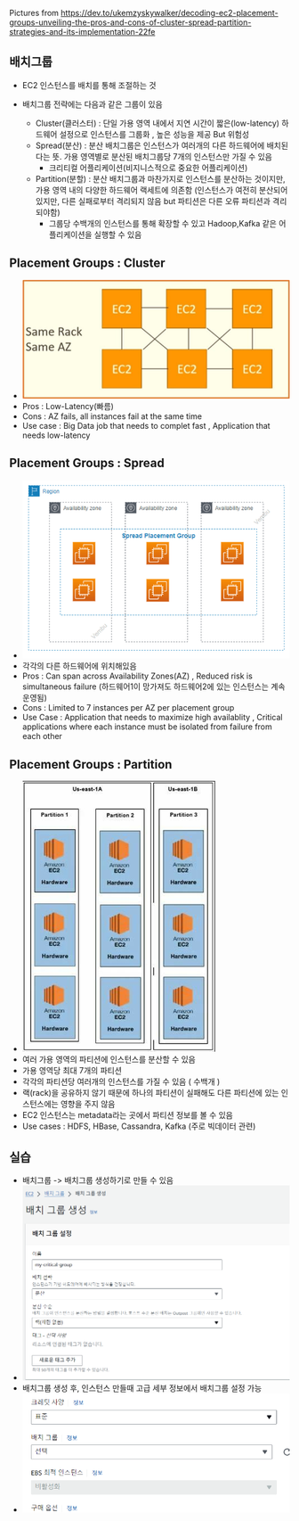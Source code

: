 Pictures from https://dev.to/ukemzyskywalker/decoding-ec2-placement-groups-unveiling-the-pros-and-cons-of-cluster-spread-partition-strategies-and-its-implementation-22fe

## 배치그룹

- EC2 인스턴스를 배치를 통해 조절하는 것
- 배치그룹 전략에는 다음과 같은 그룹이 있음

  - Cluster(클러스터) : 단일 가용 영역 내에서 지연 시간이 짧은(low-latency) 하드웨어 설정으로 인스턴스를 그룹화 , 높은 성능을 제공 But 위험성
  - Spread(분산) : 분산 배치그룹은 인스턴스가 여러개의 다른 하드웨어에 배치된다는 뜻. 가용 영역별로 분산된 배치그룹당 7개의 인스턴스만 가질 수 있음
    - 크리티컬 어플리케이션(비지니스적으로 중요한 어플리케이션)
  - Partition(분할) : 분산 배치그룹과 마찬가지로 인스턴스를 분산하는 것이지만, 가용 영역 내의 다양한 하드웨어 랙세트에 의존함 (인스턴스가 여전히 분산되어있지만, 다른 실패로부터 격리되지 않음 but 파티션은 다른 오류 파티션과 격리되야함)
    - 그룹당 수백개의 인스턴스를 통해 확장할 수 있고 Hadoop,Kafka 같은 어플리케이션을 실행할 수 있음

## Placement Groups : Cluster

- ![alt text](image-3.png)
- Pros : Low-Latency(빠름)
- Cons : AZ fails, all instances fail at the same time
- Use case : Big Data job that needs to complet fast , Application that needs low-latency

## Placement Groups : Spread

- ![alt text](image-4.png)
- 각각의 다른 하드웨어에 위치해있음
- Pros : Can span across Availability Zones(AZ) , Reduced risk is simultaneous failure (하드웨어1이 망가져도 하드웨어2에 있는 인스턴스는 계속 운영됨)
- Cons : Limited to 7 instances per AZ per placement group
- Use Case : Application that needs to maximize high availablity , Critical applications where each instance must be isolated from failure from each other

## Placement Groups : Partition

- ![alt text](image-5.png)
- 여러 가용 영역의 파티션에 인스턴스를 분산할 수 있음
- 가용 영역당 최대 7개의 파티션
- 각각의 파티션당 여러개의 인스턴스를 가질 수 있음 ( 수백개 )
- 랙(rack)을 공유하지 않기 때문에 하나의 파티션이 실패해도 다른 파티션에 있는 인스턴스에는 영향을 주지 않음
- EC2 인스턴스는 metadata라는 곳에서 파티션 정보를 볼 수 있음
- Use cases : HDFS, HBase, Cassandra, Kafka (주로 빅데이터 관련)

## 실습

- 배치그룹 -> 배치그룹 생성하기로 만들 수 있음
- ![alt text](image-6.png)
- 배치그룹 생성 후, 인스턴스 만들때 고급 세부 정보에서 배치그룹 설정 가능
- ![alt text](image-7.png)
